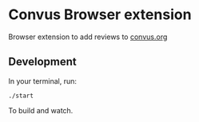 # Convus Browser extension

Browser extension to add reviews to [convus.org](https://www.convus.org)

## Development

In your terminal, run:

    ./start

To build and watch.
